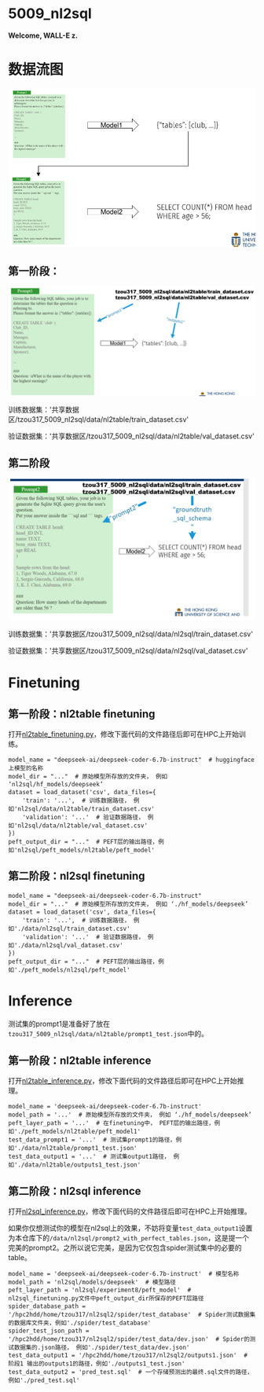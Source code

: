 # 5009_nl2sql

**Welcome, WALL-E z.**



# 数据流图
![](dataflow.png)

## 第一阶段：
![](dataflow1.png)

训练数据集：'共享数据区/tzou317_5009_nl2sql/data/nl2table/train_dataset.csv'

验证数据集：'共享数据区/tzou317_5009_nl2sql/data/nl2table/val_dataset.csv'

## 第二阶段
![](dataflow2.png)

训练数据集：'共享数据区/tzou317_5009_nl2sql/data/nl2sql/train_dataset.csv'

验证数据集：'共享数据区/tzou317_5009_nl2sql/data/nl2sql/val_dataset.csv'

# Finetuning
## 第一阶段：nl2table finetuning
打开[nl2table_finetuning.py](nl2table_finetuning.py)，修改下面代码的文件路径后即可在HPC上开始训练。

```{python eval=FALSE, include=TRUE}
model_name = "deepseek-ai/deepseek-coder-6.7b-instruct"  # huggingface上模型的名称
model_dir = "..."  # 原始模型所存放的文件夹， 例如 ‘nl2sql/hf_models/deepseek’
dataset = load_dataset('csv', data_files={
    'train': '...',  # 训练数据路径， 例如'nl2sql/data/nl2table/train_dataset.csv'
    'validation': '...'  # 验证数据路径， 例如'nl2sql/data/nl2table/val_dataset.csv'
})
peft_output_dir = "..."  # PEFT层的输出路径，例如'nl2sql/peft_models/nl2table/peft_model'
```

## 第二阶段：nl2sql finetuning
```{python eval=FALSE, include=TRUE}
model_name = "deepseek-ai/deepseek-coder-6.7b-instruct"
model_dir = "..."  # 原始模型所存放的文件夹， 例如 ‘./hf_models/deepseek’
dataset = load_dataset('csv', data_files={
    'train': '...',  # 训练数据路径， 例如'./data/nl2sql/train_dataset.csv'
    'validation': '...'  # 验证数据路径， 例如'./data/nl2sql/val_dataset.csv'
})
peft_output_dir = "..."  # PEFT层的输出路径，例如'./peft_models/nl2sql/peft_model'
```


# Inference
测试集的prompt1是准备好了放在`tzou317_5009_nl2sql/data/nl2table/prompt1_test.json`中的。

## 第一阶段：nl2table inference
打开[nl2table_inference.py](nl2table_inference.py)，修改下面代码的文件路径后即可在HPC上开始推理。

```{python eval=FALSE, include=TRUE}
model_name = 'deepseek-ai/deepseek-coder-6.7b-instruct'
model_path = '...'  # 原始模型所存放的文件夹， 例如 ‘./hf_models/deepseek’
peft_layer_path = '...'  # 在finetuning中， PEFT层的输出路径，例如'./peft_models/nl2table/peft_model1'
test_data_prompt1 = '...'  # 测试集prompt1的路径，例如'./data/nl2table/prompt1_test.json'
test_data_output1 = '...'  # 测试集output1路径， 例如'./data/nl2table/outputs1_test.json'
```

## 第二阶段：nl2sql inference
打开[nl2sql_inference.py](nl2sql_inference.py)，修改下面代码的文件路径后即可在HPC上开始推理。

如果你仅想测试你的模型在nl2sql上的效果，不妨将变量`test_data_output1`设置为本仓库下的`/data/nl2sql/prompt2_with_perfect_tables.json`，这是提一个完美的prompt2。之所以说它完美，是因为它仅包含spider测试集中的必要的table。

```{python eval=FALSE, include=TRUE}
model_name = 'deepseek-ai/deepseek-coder-6.7b-instruct'  # 模型名称
model_path = 'nl2sql/models/deepseek'  # 模型路径
peft_layer_path = 'nl2sql/experiment8/peft_model'  # nl2sql_finetuning.py文件中peft_output_dir所保存的PEFT层路径
spider_database_path = '/hpc2hdd/home/tzou317/nl2sql2/spider/test_database'  # Spider测试数据集的数据库文件夹，例如'./spider/test_database'
spider_test_json_path = '/hpc2hdd/home/tzou317/nl2sql2/spider/test_data/dev.json'  # Spider的测试数据集的.json路径， 例如'./spider/test_data/dev.json'
test_data_output1 = '/hpc2hdd/home/tzou317/nl2sql2/outputs1.json'  # 阶段1 输出的outputs1的路径，例如'./outputs1_test.json'
test_data_output2 = 'pred_test.sql'  # 一个存储预测出的最终.sql文件的路径，例如'./pred_test.sql'
```
